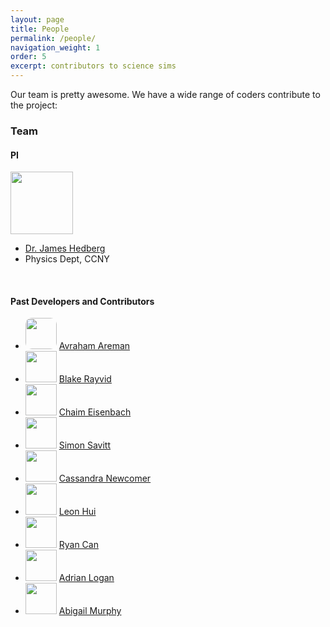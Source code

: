 ```yaml
---
layout: page
title: People
permalink: /people/
navigation_weight: 1
order: 5
excerpt: contributors to science sims
---
```


Our team is pretty awesome. We have a wide range of coders contribute to the project:

### Team


#### PI

<div class="team-member">
<img src="../img/jh.jpg" width="100">
<ul>
<li><a href="https://hedberg.ccnysites.cuny.edu/">Dr. James Hedberg</a></li>
<li>Physics Dept, CCNY</li>
</ul>
</div>

<br style="clear:both;"/>

#### Past Developers and Contributors

<ul class="dev-contribs">

  <li> <img style="border-radius: 10px;" width="50" src="https://github.com/aareman.png?size=50" />  <a href="https://github.com/aareman" >Avraham Areman</a>
  </li>
  <li> <img width="50" src="https://github.com/brayvid.png?size=50" />  <a href="https://github.com/brayvid" >Blake Rayvid</a>
  </li>
  <li> <img width="50" src="https://github.com/ceisenbach.png?size=50" />  <a href="https://github.com/ceisenbach" >Chaim Eisenbach</a>
  </li>
  <li> <img width="50" src="https://github.com/DonkeyKongsTie.png?size=50" />  <a href="https://github.com/DonkeyKongsTie" >Simon Savitt</a>
  </li>
  <li> <img width="50" src="https://github.com/engineerwithoutfear.png?size=50" />  <a href="http://engineerwithoutfear.github.io/" >Cassandra Newcomer</a>
  </li>
  <li> <img width="50" src="https://github.com/leon0212.png?size=50" />  <a href="https://github.com/leon0212" >Leon Hui</a>
  </li>
  <li> <img width="50" src="https://github.com/ryancan.png?size=50" />  <a href="https://github.com/ryancan" >Ryan Can</a>
  </li>
  <li> <img width="50" src="https://github.com/TheGreatElectron.png?size=50" />  <a href="https://github.com/TheGreatElectron" >Adrian Logan</a>
  </li>
  <li> <img width="50" src="https://github.com/amurphy623.png?size=50" />  <a href="https://github.com/amurphy623" >Abigail Murphy</a>
  </li>

</ul>

